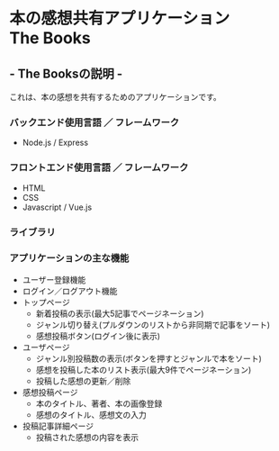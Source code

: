 # 本の感想共有アプリケーション<br>The Books

## - The Booksの説明 -
これは、本の感想を共有するためのアプリケーションです。

### バックエンド使用言語 ／ フレームワーク
- Node.js / Express

### フロントエンド使用言語 ／ フレームワーク
- HTML
- CSS
- Javascript / Vue.js

### ライブラリ

### アプリケーションの主な機能
- ユーザー登録機能
- ログイン／ログアウト機能
- トップページ
  - 新着投稿の表示(最大5記事でページネーション)
  - ジャンル切り替え(プルダウンのリストから非同期で記事をソート)
  - 感想投稿ボタン(ログイン後に表示)
- ユーザページ
  - ジャンル別投稿数の表示(ボタンを押すとジャンルで本をソート)
  - 感想を投稿した本のリスト表示(最大9件でページネーション)
  - 投稿した感想の更新／削除
- 感想投稿ページ
  - 本のタイトル、著者、本の画像登録
  - 感想のタイトル、感想文の入力
- 投稿記事詳細ページ
  - 投稿された感想の内容を表示
